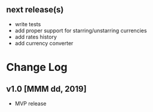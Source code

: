 ## next release(s)
* write tests
* add proper support for starring/unstarring currencies
* add rates history
* add currency converter

# Change Log

## v1.0 [MMM dd, 2019]
* MVP release
